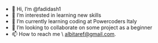 - 👋 Hi, I’m @fadidash1
- 👀 I’m interested in learning new skills
- 🌱 I’m currently learning coding at Powercoders Italy
- 💞️ I’m looking to collaborate on some project as a beginner 
- 📫 How to reach me \ albitaref@gmail.com.

<!---
fadidash1/fadidash1 is a ✨ special ✨ repository because its `README.md` (this file) appears on your GitHub profile.
You can click the Preview link to take a look at your changes.
--->
